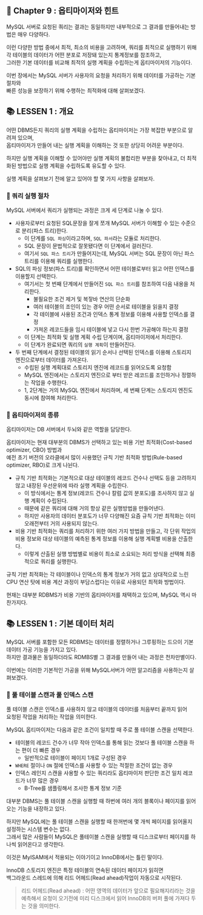 ## 🌈 Chapter 9 : 옵티마이저와 힌트
MySQL 서버로 요청된 쿼리는 결과는 동일하지만 내부적으로 그 결과를 만들어내는 방법은 매우 다양하다.

이런 다양한 방법 중에서 최적, 최소의 비용을 고려하며, 쿼리를 최적으로 실행하기 위해 각 테이블의 데이터가 어떤 분포로 저장돼 있는지 통계정보를 참조하고,     
그러한 기본 데이터를 비교해 최적의 실행 계획을 수립하는게 옵티마이저의 기능이다.

이번 장에서는 MySQL 서버가 사용자의 요청을 처리하기 위해 데이터를 가공하는 기본 절차와     
빠른 성능을 보장하기 위해 수행하는 최적화에 대해 살펴보겠다.

## 📚 LESSEN 1 : 개요
어떤 DBMS든지 쿼리의 실행 계획을 수립하는 옵티마이저는 가장 복잡한 부분으로 알려져 있으며,    
옵티마이저가 만들어 내는 실행 계획을 이해하는 것 또한 상당히 어려운 부분이다.

하지만 실행 계획을 이해할 수 있어야만 실행 계획의 불합리한 부분을 찾아내고, 더 최적화된 방법으로 실행 계획을 수립하도록 유도할 수 있다.     

실행 계획을 살펴보기 전에 알고 있어야 할 몇 가지 사항을 살펴보자.

### 🎈 쿼리 실행 절차
MySQL 서버에서 쿼리가 실행되는 과정은 크게 세 단계로 나눌 수 있다.

- 사용자로부터 요청된 SQL문장을 잘게 쪼개 MySQL 서버가 이해할 수 있는 수준으로 분리(파스 트리)한다.
  - 이 단계를 `SQL 파싱`이라고하며, `SQL 파서`라는 모듈로 처리한다.
  - SQL 문장이 문법적으로 잘못됐다면 이 단계에서 걸러진다.
  - 여기서 `SQL 파스 트리`가 만들어지는데, MySQL 서버는 SQL 문장이 아닌 파스 트리를 이용해 쿼리를 실행한다.
- SQL의 파싱 정보(파스 트리)를 확인하면서 어떤 테이블로부터 읽고 어떤 인덱스를 이용할지 선택한다.
  - 여기서는 첫 번째 단계에서 만들어진 `SQL 파스 트리`를 참조하여 다음 내용을 처리한다.
    - 불필요한 조건 제거 및 복잫바 연산의 단순화
    - 여러 테이블의 조인이 있는 경우 어떤 순서로 테이블을 읽을지 결정
    - 각 테이블에 사용된 조건과 인덱스 통계 정보를 이용해 사용할 인덱스를 결정
    - 가져온 레코드들을 임시 테이블에 넣고 다시 한번 가공해야 하는지 결정
  - 이 단계는 최적화 및 실행 계획 수립 단계이며, 옵티마이저에서 처리한다.
  - 이 단계가 완료되면 쿼리의 `실행 계획`이 만들어진다.
- 두 번째 단계에서 결정된 테이블의 읽기 순서나 선택된 인덱스를 이용해 스토리지 엔진으로부터 데이터를 가져온다.
  - 수립된 실행 계획대로 스토리지 엔진에 레코드를 읽어오도록 요청함
  - MySQL 엔진에서는 스토리지 엔진으로 부터 받은 레코드를 조인하거나 정렬하는 작업을 수행한다.
  - 1, 2단계는 거의 MySQL 엔진에서 처리하며, 세 번째 단계는 스토리지 엔진도 동시에 참여해 처리한다.

### 🎈 옵티마이저의 종류
옵티마이저는 DB 서버에서 두뇌와 같은 역할을 담당한다.    

옵티마이저는 현재 대부분의 DBMS가 선택하고 있는 비용 기반 최적화(Cost-based optimizer, CBO) 방법과     
예전 초기 버전의 오라클에서 많이 사용했던 규칙 기반 최적화 방법(Rule-based optimizer, RBO)로 크게 나뉜다.

- 규칙 기반 최적화는 기본적으로 대상 테이블의 레코드 건수나 선택도 등을 고려하지 않고 내장된 우선운위에 따라 실행 계획을 수립한다.
  - 이 방식에서는 통계 정보(레코드 건수나 칼럼 값의 분포도)를 조사하지 않고 실행 계획이 수립된다.
  - 때문에 같은 쿼리에 대해 거의 항상 같은 실행방법을 만들어낸다.
  - 하지만 사용자의 데이터 분포도가 너무 다양해진 요즘 규칙 기반 최적화는 이미 오래전부터 거의 사용되지 않는다.
- 비용 기반 최적화는 쿼리를 처리하기 위한 여러 가지 방법을 만들고, 각 단위 작업의 비용 정보와 대상 테이블의 예측된 통계 정보를 이용해 실행 계획별 비용을 산출한다.
  - 이렇게 산출된 실행 방법별로 비용이 최소로 소요되는 처리 방식을 선택해 최종적으로 쿼리를 실행한다.

규칙 기반 최적화는 각 테이블이나 인덱스의 통계 정보가 거의 없고 상대적으로 느린 CPU 연산 탓에 비용 계산 과정이 부담스럽다는 이유로 사용되던 최적화 방법이다.

현재는 대부분 RDBMS가 비용 기반의 옵티마이저를 채택하고 있으며, MySQL 역시 마찬가지다.

## 📚 LESSEN 1 : 기본 데이터 처리
MySQL 서버를 포함한 모든 RDBMS는 데이터를 정렬하거나 그루핑하는 드으이 기본데이터 가공 기능을 가지고 있다.    
하지만 결과물은 동일하더라도 RDMBS별 그 결과를 만들어 내는 과정은 천차만별이다.

이번에는 이러한 기본적인 가공을 위해 MySQL서버가 어떤 알고리즘을 사용하는지 살펴보겠다.

### 🎈 풀 테이블 스캔과 풀 인덱스 스캔
풀 테이블 스캔은 인덱스를 사용하지 않고 테이블의 데이터를 처음부터 끝까지 읽어    
요청된 작업을 처리하는 작업을 의미한다.

MySQL 옵티마이저는 다음과 같은 조건이 일치할 때 주로 풀 테이블 스캔을 선택한다.
- 테이블의 레코드 건수가 너무 작아 인덱스를 통해 읽는 것보다 풀 테이블 스캔을 하는 편이 더 빠른 경우
  - 일반적으로 테이블이 페이지 1개로 구성된 경우
- `WHERE` 절이나 `ON` 절에 인덱스를 사용할 수 있는 적절한 조건이 없는 경우
- 인덱스 레인지 스캔을 사용할 수 있는 쿼리라도 옵티마이저 판단한 조건 일치 레코드가 너무 많은 경우
  - B-Tree를 샘플링해서 조사한 통계 정보 기준

대부분 DBMS는 풀 테이블 스캔을 실행할 때 하번에 여러 개의 블록이나 페이지를 읽어오는 기능을 내장하고 있다.

하지만 MySQL에는 풀 테이블 스캔을 실행할 때 한꺼번에 몇 개씩 페이지를 읽어올지 설정하는 시스템 변수는 없다.    
그래서 많은 사람들이 MySQL은 풀테이블 스캔을 실행할 때 디스크로부터 페이지를 하나씩 읽어온다고 생각한다.

이것은 MyISAM에서 적용되는 이야기이고 InnoDB에서는 틀린 말이다.

InnoDB 스토리지 엔진은 특정 테이블의 연속된 데이터 페이지가 읽히면    
백그라운드 스레드에 의해 리드 어헤드(Read ahead)작업이 자동으로 시작된다.   
  > 리드 어헤드(Read ahead) : 어떤 영역의 데이터가 앞으로 필요해지리라는 것을 예측해서 요청이 오기전에
  >                           미리 디스크에서 읽어 InnoDB의 버퍼 풀에 가져다 두는 것을 의미한다.

